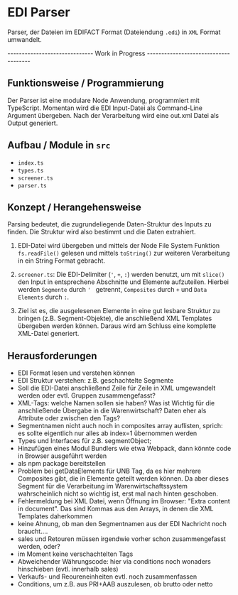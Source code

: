 # EDI Parser

Parser, der Dateien im EDIFACT Format (Dateiendung `.edi`) in `XML` Format umwandelt.

------------------------------ Work in Progress -------------------------------------

## Funktionsweise / Programmierung

Der Parser ist eine modulare Node Anwendung, programmiert mit TypeScript. Momentan wird die EDI Input-Datei als Command-Line Argument übergeben. Nach der Verarbeitung wird eine out.xml Datei als Output generiert.

## Aufbau / Module in `src`

- `index.ts`
- `types.ts`
- `screener.ts`
- `parser.ts`

## Konzept / Herangehensweise

Parsing bedeutet, die zugrundeliegende Daten-Struktur des Inputs zu finden. Die Struktur wird also bestimmt und die Daten extrahiert.

1. EDI-Datei wird übergeben und mittels der Node File System Funktion `fs.readFile()` gelesen und mittels `toString()` zur weiteren Verarbeitung in ein String Format gebracht.

2. `screener.ts`: Die EDI-Delimiter (`'`, `+`, `:`) werden benutzt, um mit `slice()` den Input in entsprechene Abschnitte und Elemente aufzuteilen. Hierbei werden `Segmente` durch `' ` getrennt, `Composites` durch `+` und `Data Elements` durch `:`.

3. Ziel ist es, die ausgelesenen Elemente in eine gut lesbare Struktur zu bringen (z.B. Segment-Objekte), die anschließend XML Templates übergeben werden können. Daraus wird am Schluss eine komplette XML-Datei generiert.

## Herausforderungen

- EDI Format lesen und verstehen können
- EDI Struktur verstehen: z.B. geschachtelte Segmente
- Soll die EDI-Datei anschließend Zeile für Zeile in XML umgewandelt werden oder evtl. Gruppen zusammengefasst?
- XML-Tags: welche Namen sollen sie haben? Was ist Wichtig für die anschließende Übergabe in die Warenwirtschaft? Daten eher als Attribute oder zwischen den Tags?
- Segmentnamen nicht auch noch in composites array auflisten, sprich: es sollte eigentlich nur alles ab index=1 übernommen werden
- Types und Interfaces für z.B. segmentObject;
- Hinzufügen eines Modul Bundlers wie etwa Webpack, dann könnte code in Browser ausgeführt werden
- als npm package bereitstellen
- Problem bei getDataElements für UNB Tag, da es hier mehrere Composites gibt, die in Elemente geteilt werden können. Da aber dieses Segment für die Verarbeitung im Warenwirtschaftssystem wahrscheinlich nicht so wichtig ist, erst mal nach hinten geschoben.
- Fehlermeldung bei XML Datei, wenn Öffnung im Browser: "Extra content in document". Das sind Kommas aus den Arrays, in denen die XML Templates daherkommen
- keine Ahnung, ob man den Segmentnamen aus der EDI Nachricht noch braucht....
- sales und Retouren müssen irgendwie vorher schon zusammengefasst werden, oder?
- im Moment keine verschachtelten Tags
- Abweichender Währungscode: hier via conditions noch wonaders hinschieben (evtl. innerhalb sales)
- Verkaufs- und Reoureneinheiten evtl. noch zusammenfassen
- Conditions, um z.B. aus PRI+AAB auszulesen, ob brutto oder netto
